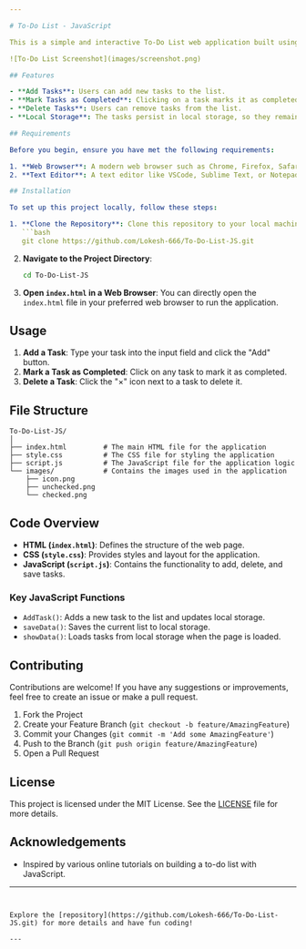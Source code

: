 ```yaml
---

# To-Do List - JavaScript

This is a simple and interactive To-Do List web application built using HTML, CSS, and JavaScript. It allows users to add, check, and delete tasks, with the data being stored locally in the browser's local storage.

![To-Do List Screenshot](images/screenshot.png)

## Features

- **Add Tasks**: Users can add new tasks to the list.
- **Mark Tasks as Completed**: Clicking on a task marks it as completed.
- **Delete Tasks**: Users can remove tasks from the list.
- **Local Storage**: The tasks persist in local storage, so they remain even after the page is reloaded.

## Requirements

Before you begin, ensure you have met the following requirements:

1. **Web Browser**: A modern web browser such as Chrome, Firefox, Safari, or Edge.
2. **Text Editor**: A text editor like VSCode, Sublime Text, or Notepad++ (optional, for editing code).

## Installation

To set up this project locally, follow these steps:

1. **Clone the Repository**: Clone this repository to your local machine using the command:
   ```bash
   git clone https://github.com/Lokesh-666/To-Do-List-JS.git
   ```

2. **Navigate to the Project Directory**: 
   ```bash
   cd To-Do-List-JS
   ```

3. **Open `index.html` in a Web Browser**: You can directly open the `index.html` file in your preferred web browser to run the application.

## Usage

1. **Add a Task**: Type your task into the input field and click the "Add" button.
2. **Mark a Task as Completed**: Click on any task to mark it as completed.
3. **Delete a Task**: Click the "×" icon next to a task to delete it.

## File Structure

```
To-Do-List-JS/
│
├── index.html         # The main HTML file for the application
├── style.css          # The CSS file for styling the application
├── script.js          # The JavaScript file for the application logic
└── images/            # Contains the images used in the application
    ├── icon.png
    ├── unchecked.png
    └── checked.png
```

## Code Overview

- **HTML (`index.html`)**: Defines the structure of the web page.
- **CSS (`style.css`)**: Provides styles and layout for the application.
- **JavaScript (`script.js`)**: Contains the functionality to add, delete, and save tasks.

### Key JavaScript Functions

- `AddTask()`: Adds a new task to the list and updates local storage.
- `saveData()`: Saves the current list to local storage.
- `showData()`: Loads tasks from local storage when the page is loaded.

## Contributing

Contributions are welcome! If you have any suggestions or improvements, feel free to create an issue or make a pull request.

1. Fork the Project
2. Create your Feature Branch (`git checkout -b feature/AmazingFeature`)
3. Commit your Changes (`git commit -m 'Add some AmazingFeature'`)
4. Push to the Branch (`git push origin feature/AmazingFeature`)
5. Open a Pull Request

## License

This project is licensed under the MIT License. See the [LICENSE](LICENSE) file for more details.

## Acknowledgements

- Inspired by various online tutorials on building a to-do list with JavaScript.

---
```


Explore the [repository](https://github.com/Lokesh-666/To-Do-List-JS.git) for more details and have fun coding!

---
